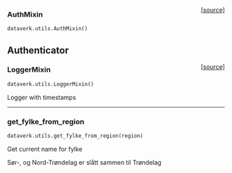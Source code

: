 <span style="float:right;">[[source]](https://github.com/navikt/dataverk/blob/master/dataverk/utils/auth_mixin.py#L9)</span>
### AuthMixin

```python
dataverk.utils.AuthMixin()
```

Authenticator
----

<span style="float:right;">[[source]](https://github.com/navikt/dataverk/blob/master/dataverk/utils/logger_mixin.py#L3)</span>
### LoggerMixin

```python
dataverk.utils.LoggerMixin()
```

Logger with timestamps


----

### get_fylke_from_region


```python
dataverk.utils.get_fylke_from_region(region)
```


Get current name for fylke

Sør-, og Nord-Trøndelag er slått sammen til Trøndelag 

